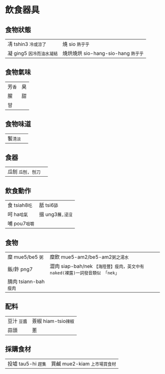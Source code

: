 # 飲食器具

## 食物狀態

|  |  |
| :--- | :--- |
| 凊 tshin3 `冷或涼了` | 燒 sio `熱乎乎` |
| 凝 ging5 `因冷而油水凝結` | 燒烘燒烘 sio-hang-sio-hang `熱乎乎` |

## 食物氣味

|  |  |
| :--- | :--- |
| 芳`香` | 臭 |
| 腥 | 甜 |
| 甘 |  |

## 食物味道

|  |  |
| :--- | :--- |
| 䭕`清淡` |  |

## 食器

|  |  |
| :--- | :--- |
| 瓜刨 `瓜刨, 刨刀` |  |

## 飲食動作

|  |  |
| :--- | :--- |
| 食 tsiah8`吃` | 舐 tsi6`舔` |
| 呵 ha`哈氣` | 搵 ung3`蘸,浸沒` |
| 哺 pou7`咀嚼` |  |

## 食物

|  |  |
| :--- | :--- |
| 糜 mue5/be5 `粥` | 糜飲 mue5-am2/be5-am2`粥之湯水` |
| 飯/飰 png7 | 澀肉 siap-bah/nek `【海陸豐】瘦肉，英文中有 naked(裸露)一詞發音類似 「nek」` |
| 腈肉 tsiann-bah `瘦肉` |  |

## 配料

|  |  |
| :--- | :--- |
| 豆汁 `豆醬` | 薟椒 hiam-tsio`辣椒` |
| 蒜頭 | 蔥 |

## 採購食材

|  |  |
| :--- | :--- |
| 投墟 tau5-hi `趕集` | 買鹹 mue2-kiam `上市場買食材` |

